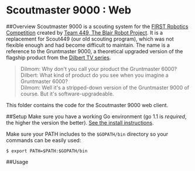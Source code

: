 Scoutmaster 9000 : Web
======
##Overview
Scoutmaster 9000 is a scouting system for the [FIRST Robotics Competition](http://www.usfirst.org/roboticsprograms/frc) created by [Team 449, The Blair Robot Project](http://robot.mbhs.edu/). It is a replacement for Scout449 (our old scouting program), which was not flexible enough and had become difficult to maintain. The name is a reference to the Gruntmaster 9000, a theoretical upgraded version of the flagship product from the [Dilbert TV series](http://en.wikipedia.org/wiki/Dilbert_%28TV_series%29).
>Dilmom: Why don't you call your product the Gruntmaster 6000?  
>Dilbert: What kind of product do you see when you imagine a Gruntmaster 6000?  
>Dilmom: Well it's a stripped-down version of the Gruntmaster 9000 of course. But it's software-upgradeable.

This folder contains the code for the Scoutmaster 9000 web client.

##Setup
Make sure you have a working Go environment (go 1.1 is *required*, the higher the version the better). [See the install instructions](http://golang.org/doc/install.html).

Make sure your PATH includes to the `$GOPATH/bin` directory so your commands can be easily used:
```
$ export PATH=$PATH:$GOPATH/bin
```
##Usage